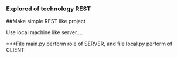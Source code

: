 ### Explored of technology REST

##Make simple REST like project

Use local machine like server....

***File main.py perform role of SERVER, and file local.py perform of CLIENT
